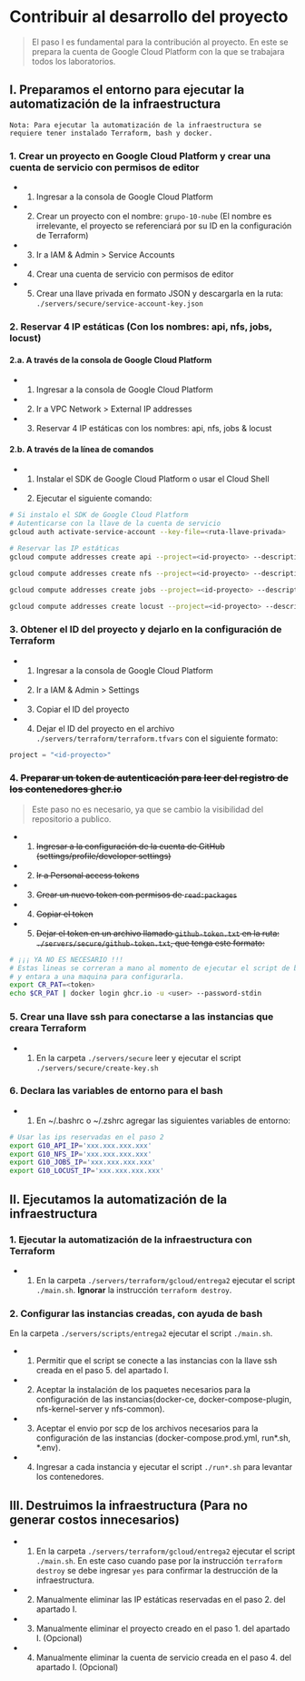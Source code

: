 # Contribuir al desarrollo del proyecto

> El paso I es fundamental para la contribución al proyecto. En este se prepara la cuenta de Google Cloud Platform con la que se trabajara todos los laboratorios.

## I. Preparamos el entorno para ejecutar la automatización de la infraestructura

    Nota: Para ejecutar la automatización de la infraestructura se requiere tener instalado Terraform, bash y docker.

### 1. Crear un proyecto en Google Cloud Platform y crear una cuenta de servicio con permisos de editor

- 1. Ingresar a la consola de Google Cloud Platform
- 2. Crear un proyecto con el nombre: `grupo-10-nube` (El nombre es irrelevante, el proyecto se referenciará por su ID en la configuración de Terraform)
- 3. Ir a IAM & Admin > Service Accounts
- 4. Crear una cuenta de servicio con permisos de editor
- 5. Crear una llave privada en formato JSON y descargarla en la ruta: `./servers/secure/service-account-key.json`

### 2. Reservar 4 IP estáticas (Con los nombres: api, nfs, jobs, locust)

#### 2.a. A través de la consola de Google Cloud Platform

- 1. Ingresar a la consola de Google Cloud Platform
- 2. Ir a VPC Network > External IP addresses
- 3. Reservar 4 IP estáticas con los nombres: api, nfs, jobs & locust

#### 2.b. A través de la línea de comandos

- 1. Instalar el SDK de Google Cloud Platform o usar el Cloud Shell
- 2. Ejecutar el siguiente comando:

```bash
# Si instalo el SDK de Google Cloud Platform
# Autenticarse con la llave de la cuenta de servicio
gcloud auth activate-service-account --key-file=<ruta-llave-privada>

# Reservar las IP estáticas
gcloud compute addresses create api --project=<id-proyecto> --description=la\ descripción --network-tier=STANDARD --region=us-central1

gcloud compute addresses create nfs --project=<id-proyecto> --description=la\ descripción --network-tier=STANDARD --region=us-central1

gcloud compute addresses create jobs --project=<id-proyecto> --description=la\ descripción --network-tier=STANDARD --region=us-central1

gcloud compute addresses create locust --project=<id-proyecto> --description=la\ descripción --network-tier=STANDARD --region=us-central1
```

### 3. Obtener el ID del proyecto y dejarlo en la configuración de Terraform

- 1. Ingresar a la consola de Google Cloud Platform
- 2. Ir a IAM & Admin > Settings
- 3. Copiar el ID del proyecto
- 4. Dejar el ID del proyecto en el archivo `./servers/terraform/terraform.tfvars` con el siguiente formato:

```tfvars
project = "<id-proyecto>"
```

### 4. ~~Preparar un token de autenticación para leer del registro de los contenedores ghcr.io~~

> Este paso no es necesario, ya que se cambio la visibilidad del repositorio a publico.

- 1. ~~Ingresar a la configuración de la cuenta de GitHub (settings/profile/developer settings)~~
- 2. ~~Ir a Personal access tokens~~
- 3. ~~Crear un nuevo token con permisos de `read:packages`~~
- 4. ~~Copiar el token~~
- 5. ~~Dejar el token en un archivo llamado `github-token.txt` en la ruta: `./servers/secure/github-token.txt`, que tenga este formato:~~

```bash
# ¡¡¡ YA NO ES NECESARIO !!!
# Estas lineas se correran a mano al momento de ejecutar el script de bash
# y entara a una maquina para configurarla.
export CR_PAT=<token>
echo $CR_PAT | docker login ghcr.io -u <user> --password-stdin
```

### 5. Crear una llave ssh para conectarse a las instancias que creara Terraform

- 1. En la carpeta `./servers/secure` leer y ejecutar el script `./servers/secure/create-key.sh`

### 6. Declara las variables de entorno para el bash

- 1. En ~/.bashrc o ~/.zshrc agregar las siguientes variables de entorno:

```bash
# Usar las ips reservadas en el paso 2
export G10_API_IP='xxx.xxx.xxx.xxx'
export G10_NFS_IP='xxx.xxx.xxx.xxx'
export G10_JOBS_IP='xxx.xxx.xxx.xxx'
export G10_LOCUST_IP='xxx.xxx.xxx.xxx'
```

## II. Ejecutamos la automatización de la infraestructura

### 1. Ejecutar la automatización de la infraestructura con Terraform

- 1. En la carpeta `./servers/terraform/gcloud/entrega2` ejecutar el script `./main.sh`. **Ignorar** la instrucción `terraform destroy`.

### 2. Configurar las instancias creadas, con ayuda de bash

En la carpeta `./servers/scripts/entrega2` ejecutar el script `./main.sh`.

- 1. Permitir que el script se conecte a las instancias con la llave ssh creada en el paso 5. del apartado I.
- 2. Aceptar la instalación de los paquetes necesarios para la configuración de las instancias(docker-ce, docker-compose-plugin, nfs-kernel-server y nfs-common).
- 3. Aceptar el envio por scp de los archivos necesarios para la configuración de las instancias (docker-compose.prod.yml, run*.sh, *.env).
- 4. Ingresar a cada instancia y ejecutar el script `./run*.sh` para levantar los contenedores.

## III. Destruimos la infraestructura (Para no generar costos innecesarios)

- 1. En la carpeta `./servers/terraform/gcloud/entrega2` ejecutar el script `./main.sh`. En este caso cuando pase por la instrucción `terraform destroy` se debe ingresar `yes` para confirmar la destrucción de la infraestructura.
- 2. Manualmente eliminar las IP estáticas reservadas en el paso 2. del apartado I.
- 3. Manualmente eliminar el proyecto creado en el paso 1. del apartado I. (Opcional)
- 4. Manualmente eliminar la cuenta de servicio creada en el paso 4. del apartado I. (Opcional)
